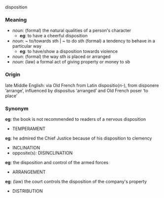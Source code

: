 disposition
### Meaning
+ _noun_: (formal) the natural qualities of a person's character
	+ __eg__: to have a cheerful disposition
+ _noun_: ~ to/towards sth | ~ to do sth (formal) a tendency to behave in a particular way
	+ __eg__: to have/show a disposition towards violence
+ _noun_: (formal) the way sth is placed or arranged
+ _noun_: (law) a formal act of giving property or money to sb

### Origin

late Middle English: via Old French from Latin dispositio(n-), from disponere ‘arrange’, influenced by dispositus ‘arranged’ and Old French poser ‘to place’

### Synonym

__eg__: the book is not recommended to readers of a nervous disposition

+ TEMPERAMENT

__eg__: he admired the Chief Justice because of his disposition to clemency

+ INCLINATION
+ opposite(s): DISINCLINATION

__eg__: the disposition and control of the armed forces

+ ARRANGEMENT

__eg__: (law) the court controls the disposition of the company's property

+ DISTRIBUTION


